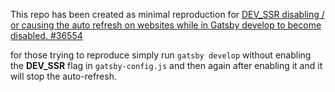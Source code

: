 This repo has been created as minimal reproduction for [DEV_SSR disabling / or causing the auto refresh on websites while in Gatsby develop to become disabled. #36554](https://github.com/gatsbyjs/gatsby/issues/36554)

for those trying to reproduce simply run `gatsby develop` without enabling the <strong> DEV_SSR</strong> flag in `gatsby-config.js` and then again after enabling it and it will stop the auto-refresh.